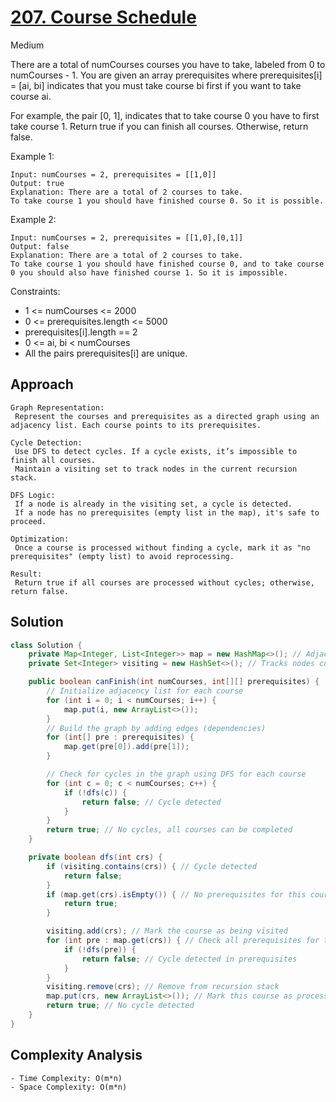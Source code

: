 # [207. Course Schedule](https://leetcode.com/problems/course-schedule/)
Medium


There are a total of numCourses courses you have to take, labeled from 0 to numCourses - 1. You are given an array prerequisites where prerequisites[i] = [ai, bi] indicates that you must take course bi first if you want to take course ai.

For example, the pair [0, 1], indicates that to take course 0 you have to first take course 1.
Return true if you can finish all courses. Otherwise, return false.

 

Example 1:
```
Input: numCourses = 2, prerequisites = [[1,0]]
Output: true
Explanation: There are a total of 2 courses to take. 
To take course 1 you should have finished course 0. So it is possible.
```
Example 2:
```
Input: numCourses = 2, prerequisites = [[1,0],[0,1]]
Output: false
Explanation: There are a total of 2 courses to take. 
To take course 1 you should have finished course 0, and to take course 0 you should also have finished course 1. So it is impossible.
``` 

Constraints:

- 1 <= numCourses <= 2000
- 0 <= prerequisites.length <= 5000
- prerequisites[i].length == 2
- 0 <= ai, bi < numCourses
- All the pairs prerequisites[i] are unique.

## Approach
```
Graph Representation:
 Represent the courses and prerequisites as a directed graph using an adjacency list. Each course points to its prerequisites.

Cycle Detection:
 Use DFS to detect cycles. If a cycle exists, it’s impossible to finish all courses.
 Maintain a visiting set to track nodes in the current recursion stack.

DFS Logic:
 If a node is already in the visiting set, a cycle is detected.
 If a node has no prerequisites (empty list in the map), it's safe to proceed.

Optimization:
 Once a course is processed without finding a cycle, mark it as "no prerequisites" (empty list) to avoid reprocessing.

Result:
 Return true if all courses are processed without cycles; otherwise, return false.
```

## Solution
```java
class Solution {
    private Map<Integer, List<Integer>> map = new HashMap<>(); // Adjacency list to represent the graph
    private Set<Integer> visiting = new HashSet<>(); // Tracks nodes currently in the recursion stack

    public boolean canFinish(int numCourses, int[][] prerequisites) {
        // Initialize adjacency list for each course
        for (int i = 0; i < numCourses; i++) {
            map.put(i, new ArrayList<>());
        }
        // Build the graph by adding edges (dependencies)
        for (int[] pre : prerequisites) {
            map.get(pre[0]).add(pre[1]);
        }

        // Check for cycles in the graph using DFS for each course
        for (int c = 0; c < numCourses; c++) {
            if (!dfs(c)) {
                return false; // Cycle detected
            }
        }
        return true; // No cycles, all courses can be completed
    }

    private boolean dfs(int crs) {
        if (visiting.contains(crs)) { // Cycle detected
            return false;
        }
        if (map.get(crs).isEmpty()) { // No prerequisites for this course
            return true;
        }

        visiting.add(crs); // Mark the course as being visited
        for (int pre : map.get(crs)) { // Check all prerequisites for the current course
            if (!dfs(pre)) {
                return false; // Cycle detected in prerequisites
            }
        }
        visiting.remove(crs); // Remove from recursion stack
        map.put(crs, new ArrayList<>()); // Mark this course as processed
        return true; // No cycle detected
    }
}

```

## Complexity Analysis
```
- Time Complexity: O(m*n)
- Space Complexity: O(m*n)
```
